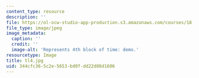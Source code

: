 ```yaml
---
content_type: resource
description: ''
file: https://ol-ocw-studio-app-production.s3.amazonaws.com/courses/18-05-introduction-to-probability-and-statistics-spring-2014/344cfc365c2e5653bd0fdd22d08d1606_tl4.jpg
file_type: image/jpeg
image_metadata:
  caption: ''
  credit: ''
  image-alt: 'Represents 4th block of time: demo.'
resourcetype: Image
title: tl4.jpg
uid: 344cfc36-5c2e-5653-bd0f-dd22d08d1606
---
```

